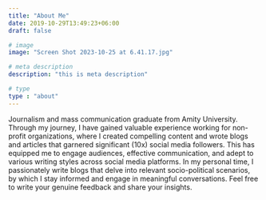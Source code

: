 ```yaml
---
title: "About Me"
date: 2019-10-29T13:49:23+06:00
draft: false

# image
image: "Screen Shot 2023-10-25 at 6.41.17.jpg"

# meta description
description: "this is meta description"

# type
type : "about"
---
```


Journalism and mass communication graduate from Amity University. Through my journey, I have gained
valuable experience working for non-profit organizations, where I created compelling content and wrote
blogs and articles that garnered significant (10x) social media followers. This has equipped me to engage
audiences, effective communication, and adept to various writing styles across social media platforms.
In my personal time, I passionately write blogs that delve into relevant socio-political scenarios, by which I
stay informed and engage in meaningful conversations. Feel free to write your genuine feedback and share your 
insights.
